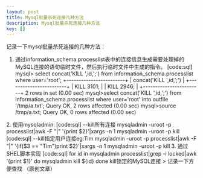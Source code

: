 ```yaml
---
layout: post
title: Mysql批量杀死连接几种方法
description: Mysql批量杀死连接几种方法
key: []
---
```

记录一下mysql批量杀死连接的几种方法：

 1. 通过information_schema.processlist表中的连接信息生成需要处理掉的MySQL连接的语句临时文件，然后执行临时文件中生成的指令。
[code:sql]
mysql> select concat('KILL ',id,';') from information_schema.processlist where user='root';
+------------------------+
| concat('KILL ',id,';') |
+------------------------+
| KILL 3101;             |
| KILL 2946;             |
+------------------------+
2 rows in set (0.00 sec)
mysql>select concat('KILL ',id,';') from information_schema.processlist where user='root' into outfile '/tmp/a.txt';
Query OK, 2 rows affected (0.00 sec)
mysql>source /tmp/a.txt;
Query OK, 0 rows affected (0.00 sec)
</pre>
 2. 使用mysqladmin:
[code:sql]
  --kill所有连接
  mysqladmin -uroot -p processlist|awk -F "|" '{print $2}'|xargs -n 1 mysqladmin -uroot -p kill
</pre>
[code:sql]
  --kill指定用户连接eg:Tim
  mysqladmin -uroot -p processlist|awk -F "|" '{if($3 == "Tim")print $2}'|xargs -n 1 mysqladmin -uroot -p kill
</pre>
 3. 通过SHEL脚本实现
[code:sql]
for id in mysqladmin processlist|grep -i locked|awk '{print $1}'
do
   mysqladmin kill ${id}
done
</pre>
kill锁定的MySQL连接
> 记录一下方便查找 （原创文章）
